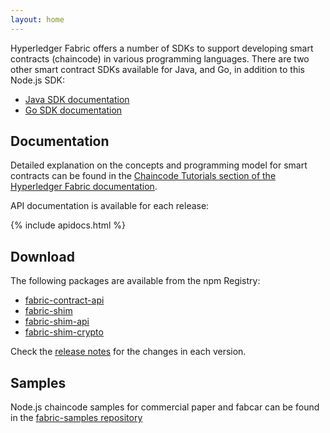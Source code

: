 ```yaml
---
layout: home
---
```


Hyperledger Fabric offers a number of SDKs to support developing smart contracts (chaincode)
in various programming languages. There are two other smart contract SDKs available for Java, and Go, in addition to this Node.js SDK:

  * [Java SDK documentation](https://hyperledger.github.io/fabric-chaincode-java/)
  * [Go SDK documentation](https://godoc.org/github.com/hyperledger/fabric-chaincode-go)

## Documentation

Detailed explanation on the concepts and programming model for smart contracts can be found in the [Chaincode Tutorials section of the Hyperledger Fabric documentation](http://hyperledger-fabric.readthedocs.io/en/release-1.4/chaincode.html).

API documentation is available for each release:

{% include apidocs.html %}

## Download

The following packages are available from the npm Registry:

- [fabric-contract-api](https://www.npmjs.com/package/fabric-contract-api)
- [fabric-shim](https://www.npmjs.com/package/fabric-shim)
- [fabric-shim-api](https://www.npmjs.com/package/fabric-shim-api)
- [fabric-shim-crypto](https://www.npmjs.com/package/fabric-shim-crypto)

Check the [release notes](https://github.com/hyperledger/fabric-chaincode-node/releases) for the changes in each version.

## Samples

Node.js chaincode samples for commercial paper and fabcar can be found in the [fabric-samples repository](https://github.com/hyperledger/fabric-samples)
